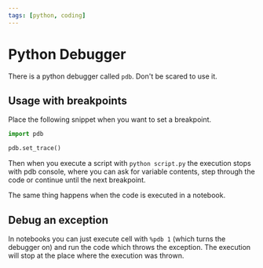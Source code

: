 ```yaml
---
tags: [python, coding]
---
```

# Python Debugger

There is a python debugger called `pdb`. Don't be scared to use it.

## Usage with breakpoints

Place the following snippet when you want to set a breakpoint.

```python
import pdb

pdb.set_trace() 
```

Then when you execute a script with `python script.py` the execution stops with
pdb console, where you can ask for variable contents, step through the code or
continue until the next breakpoint.

The same thing happens when the code is executed in a notebook.

## Debug an exception

In notebooks you can just execute cell with `%pdb 1` (which turns the
debugger on) and run the code which throws the exception. The execution will
stop at the place where the execution was thrown.
